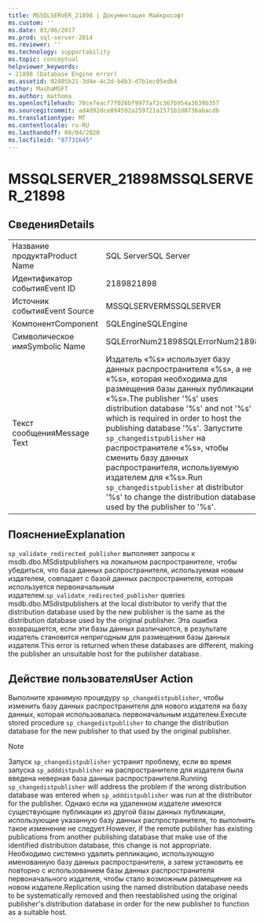 ```yaml
---
title: MSSQLSERVER_21898 | Документация Майкрософт
ms.custom: ''
ms.date: 03/06/2017
ms.prod: sql-server-2014
ms.reviewer: ''
ms.technology: supportability
ms.topic: conceptual
helpviewer_keywords:
- 21898 (Database Engine error)
ms.assetid: 02405b21-3d4e-4c2d-b4b3-d7b1ec05edb4
author: MashaMSFT
ms.author: mathoma
ms.openlocfilehash: 78ce7eacf7f026bf9977af2c367b954a3639b357
ms.sourcegitcommit: ad4d92dce894592a259721a1571b1d8736abacdb
ms.translationtype: MT
ms.contentlocale: ru-RU
ms.lasthandoff: 08/04/2020
ms.locfileid: "87731645"
---
```

# <a name="mssqlserver_21898"></a><span data-ttu-id="7ad64-102">MSSQLSERVER_21898</span><span class="sxs-lookup"><span data-stu-id="7ad64-102">MSSQLSERVER_21898</span></span>
    
## <a name="details"></a><span data-ttu-id="7ad64-103">Сведения</span><span class="sxs-lookup"><span data-stu-id="7ad64-103">Details</span></span>  
  
|||  
|-|-|  
|<span data-ttu-id="7ad64-104">Название продукта</span><span class="sxs-lookup"><span data-stu-id="7ad64-104">Product Name</span></span>|<span data-ttu-id="7ad64-105">SQL Server</span><span class="sxs-lookup"><span data-stu-id="7ad64-105">SQL Server</span></span>|  
|<span data-ttu-id="7ad64-106">Идентификатор события</span><span class="sxs-lookup"><span data-stu-id="7ad64-106">Event ID</span></span>|<span data-ttu-id="7ad64-107">21898</span><span class="sxs-lookup"><span data-stu-id="7ad64-107">21898</span></span>|  
|<span data-ttu-id="7ad64-108">Источник события</span><span class="sxs-lookup"><span data-stu-id="7ad64-108">Event Source</span></span>|<span data-ttu-id="7ad64-109">MSSQLSERVER</span><span class="sxs-lookup"><span data-stu-id="7ad64-109">MSSQLSERVER</span></span>|  
|<span data-ttu-id="7ad64-110">Компонент</span><span class="sxs-lookup"><span data-stu-id="7ad64-110">Component</span></span>|<span data-ttu-id="7ad64-111">SQLEngine</span><span class="sxs-lookup"><span data-stu-id="7ad64-111">SQLEngine</span></span>|  
|<span data-ttu-id="7ad64-112">Символическое имя</span><span class="sxs-lookup"><span data-stu-id="7ad64-112">Symbolic Name</span></span>|<span data-ttu-id="7ad64-113">SQLErrorNum21898</span><span class="sxs-lookup"><span data-stu-id="7ad64-113">SQLErrorNum21898</span></span>|  
|<span data-ttu-id="7ad64-114">Текст сообщения</span><span class="sxs-lookup"><span data-stu-id="7ad64-114">Message Text</span></span>|<span data-ttu-id="7ad64-115">Издатель «%s» использует базу данных распространителя «%s», а не «%s», которая необходима для размещения базы данных публикации «%s».</span><span class="sxs-lookup"><span data-stu-id="7ad64-115">The publisher '%s' uses distribution database '%s' and not '%s' which is required in order to host the publishing database '%s'.</span></span> <span data-ttu-id="7ad64-116">Запустите `sp_changedistpublisher` на распространителе «%s», чтобы сменить базу данных распространителя, используемую издателем для «%s».</span><span class="sxs-lookup"><span data-stu-id="7ad64-116">Run `sp_changedistpublisher` at distributor '%s' to change the distribution database used by the publisher to '%s'.</span></span>|  
  
## <a name="explanation"></a><span data-ttu-id="7ad64-117">Пояснение</span><span class="sxs-lookup"><span data-stu-id="7ad64-117">Explanation</span></span>  
 <span data-ttu-id="7ad64-118">`sp_validate_redirected_publisher` выполняет запросы к msdb.dbo.MSdistpublishers на локальном распространителе, чтобы убедиться, что база данных распространителя, используемая новым издателем, совпадает с базой данных распространителя, которая используется первоначальным издателем.</span><span class="sxs-lookup"><span data-stu-id="7ad64-118">`sp_validate_redirected_publisher` queries msdb.dbo.MSdistpublishers at the local distributor to verify that the distribution database used by the new publisher is the same as the distribution database used by the original publisher.</span></span> <span data-ttu-id="7ad64-119">Эта ошибка возвращается, если эти базы данных различаются, в результате издатель становится непригодным для размещения базы данных издателя.</span><span class="sxs-lookup"><span data-stu-id="7ad64-119">This error is returned when these databases are different, making the publisher an unsuitable host for the publisher database.</span></span>  
  
## <a name="user-action"></a><span data-ttu-id="7ad64-120">Действие пользователя</span><span class="sxs-lookup"><span data-stu-id="7ad64-120">User Action</span></span>  
 <span data-ttu-id="7ad64-121">Выполните хранимую процедуру `sp_changedistpublisher`, чтобы изменить базу данных распространителя для нового издателя на базу данных, которая использовалась первоначальным издателем.</span><span class="sxs-lookup"><span data-stu-id="7ad64-121">Execute stored procedure `sp_changedistpublisher` to change the distribution database for the new publisher to that used by the original publisher.</span></span>  
  
> [!NOTE]  
>  <span data-ttu-id="7ad64-122">Запуск `sp_changedistpublisher` устранит проблему, если во время запуска `sp_adddistpublisher` на распространителе для издателя была введена неверная база данных распространителя.</span><span class="sxs-lookup"><span data-stu-id="7ad64-122">Running `sp_changedistpublisher` will address the problem if the wrong distribution database was entered when `sp_adddistpublisher` was run at the distributor for the publisher.</span></span> <span data-ttu-id="7ad64-123">Однако если на удаленном издателе имеются существующие публикации из другой базы данных публикации, использующие указанную базу данных распространителя, то выполнять такое изменение не следует.</span><span class="sxs-lookup"><span data-stu-id="7ad64-123">However, if the remote publisher has existing publications from another publishing database that make use of the identified distribution database, this change is not appropriate.</span></span> <span data-ttu-id="7ad64-124">Необходимо системно удалить репликацию, использующую именованную базу данных распространителя, а затем установить ее повторно с использованием базы данных распространителя первоначального издателя, чтобы стало возможным размещение на новом издателе.</span><span class="sxs-lookup"><span data-stu-id="7ad64-124">Replication using the named distribution database needs to be systematically removed and then reestablished using the original publisher's distribution database in order for the new publisher to function as a suitable host.</span></span>  
  
  
